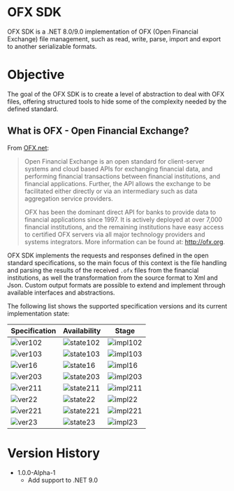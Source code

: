 # OFX SDK
OFX SDK is a .NET 8.0/9.0 implementation of OFX (Open Financial Exchange) file management, such as read, write, parse, import and export to another serializable formats.

# Objective
The goal of the OFX SDK is to create a level of abstraction to deal with OFX files, offering structured tools to hide some of the complexity needed by the defined standard.


## What is OFX - Open Financial Exchange?

From [OFX.net](https://www.ofx.net/):

> Open Financial Exchange is an open standard for client-server systems and cloud based APIs for exchanging financial data, and performing financial transactions between financial institutions, and financial applications. Further, the API allows the exchange to be facilitated either directly or via an intermediary such as data aggregation service providers.
> 
> OFX has been the dominant direct API for banks to provide data to financial applications since 1997. It is actively deployed at over 7,000 financial institutions, and the remaining institutions have easy access to certified OFX servers via all major technology providers and systems integrators. More information can be found at: http://ofx.org.

OFX SDK implements the requests and responses defined in the open standard specifications, so the main focus of this context is the file handling and parsing the results of the received <code>.ofx</code> files from the financial institutions, as well the transformation from the source format to Xml and Json. Custom output formats are possible to extend and implement through available interfaces and abstractions.

The following list shows the supported specification versions and its current implementation state:

| Specification | Availability | Stage |
| --- | --- | --- |
| ![ver102](https://img.shields.io/badge/version-1.0.2-sucess) | ![state102](https://img.shields.io/badge/state-supported-sucess) | ![impl102](https://img.shields.io/badge/development-in%20progress-sucess) |
| ![ver103](https://img.shields.io/badge/version-1.0.3-inactive) | ![state103](https://img.shields.io/badge/state-not%20yet%20supported-inactive) | ![impl103](https://img.shields.io/badge/development-not%20yet%20implemented-inactive) |
| ![ver16](https://img.shields.io/badge/version-1.6-inactive) | ![state16](https://img.shields.io/badge/state-not%20yet%20supported-inactive) | ![impl16](https://img.shields.io/badge/development-not%20yet%20implemented-inactive) |
| ![ver203](https://img.shields.io/badge/version-2.0.3-inactive) | ![state203](https://img.shields.io/badge/state-not%20yet%20supported-inactive) | ![impl203](https://img.shields.io/badge/development-not%20yet%20implemented-inactive) |
| ![ver211](https://img.shields.io/badge/version-2.1.1-inactive) | ![state211](https://img.shields.io/badge/state-not%20yet%20supported-inactive) | ![impl211](https://img.shields.io/badge/development-not%20yet%20implemented-inactive) |
| ![ver22](https://img.shields.io/badge/version-2.2-inactive) | ![state22](https://img.shields.io/badge/state-not%20yet%20supported-inactive) | ![impl22](https://img.shields.io/badge/development-not%20yet%20implemented-inactive) |
| ![ver221](https://img.shields.io/badge/version-2.2.1-inactive) | ![state221](https://img.shields.io/badge/state-not%20yet%20supported-inactive) | ![impl221](https://img.shields.io/badge/development-not%20yet%20implemented-inactive) |
| ![ver23](https://img.shields.io/badge/version-2.3-inactive) | ![state23](https://img.shields.io/badge/state-not%20yet%20supported-inactive) | ![impl23](https://img.shields.io/badge/development-not%20yet%20implemented-inactive) |

# Version History

- 1.0.0-Alpha-1
  - Add support to .NET 9.0


